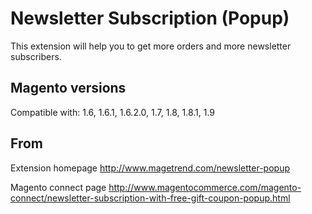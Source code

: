Newsletter Subscription (Popup)
===============================

This extension will help you to get more orders and more newsletter subscribers.

Magento versions
----------------

Compatible with: 1.6, 1.6.1, 1.6.2.0, 1.7, 1.8, 1.8.1, 1.9

From
----

Extension homepage
http://www.magetrend.com/newsletter-popup

Magento connect page
http://www.magentocommerce.com/magento-connect/newsletter-subscription-with-free-gift-coupon-popup.html
